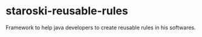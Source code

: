 staroski-reusable-rules
=======================

Framework to help java developers to create reusable rules in his softwares.
